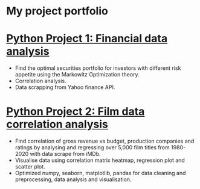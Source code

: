 # My project portfolio

# [Python Project 1: Financial data analysis](https://github.com/GISOGISO/Financial-data-analysis)
* Find the optimal securities portfolio for investors with different risk appetite using the Markowitz Optimization theory.
* Correlation analysis.
* Data scrapping from Yahoo finance API.


# [Python Project 2: Film data correlation analysis](https://github.com/GISOGISO/Film-data-correlation-analysis)
* Find correlation of gross revenue vs budget, production companies and ratings by analysing and regressing over 5,000 film titles from 1980-2020 with data scrape from iMDb. 
* Visualise data using correlation matrix heatmap, regression plot and scatter plot.  
* Optimized numpy, seaborn, matplotlib, pandas for data cleaning and preprocessing, data analysis and visualisation.


